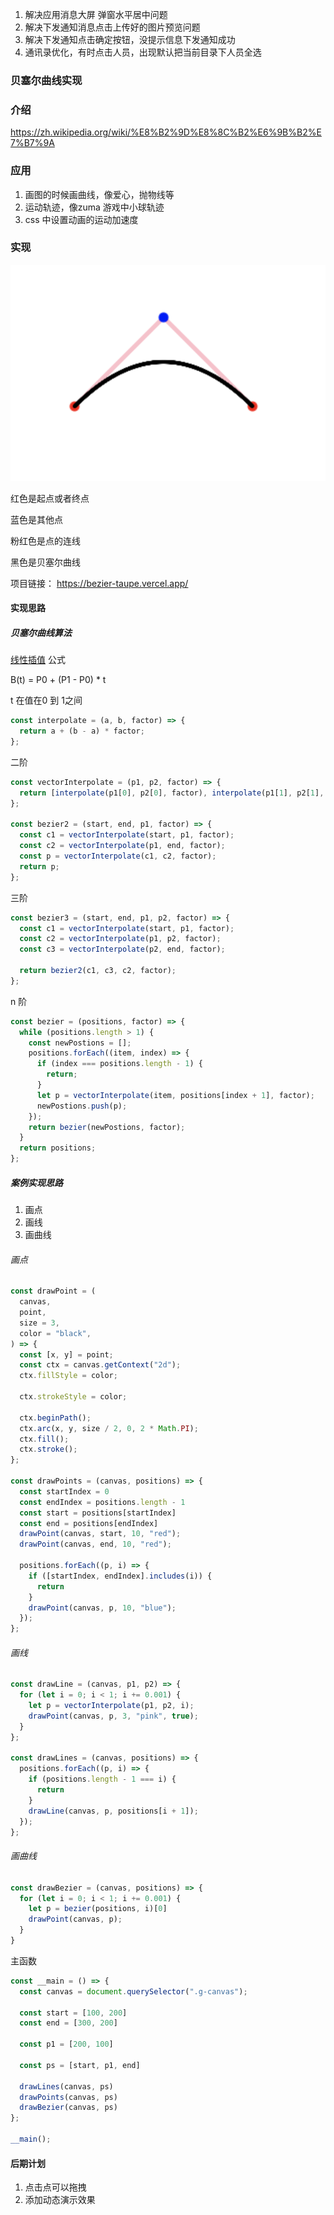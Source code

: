 1. 解决应用消息大屏 弹窗水平居中问题
2. 解决下发通知消息点击上传好的图片预览问题
3. 解决下发通知点击确定按钮，没提示信息下发通知成功
4.  通讯录优化，有时点击人员，出现默认把当前目录下人员全选





 ### 贝塞尔曲线实现

### 介绍

https://zh.wikipedia.org/wiki/%E8%B2%9D%E8%8C%B2%E6%9B%B2%E7%B7%9A

### 应用

1. 画图的时候画曲线，像爱心，抛物线等
2. 运动轨迹，像zuma 游戏中小球轨迹
3. css 中设置动画的运动加速度

### 实现

![截图](jptu.png)



红色是起点或者终点

蓝色是其他点

粉红色是点的连线

黑色是贝塞尔曲线

项目链接： https://bezier-taupe.vercel.app/

#### 实现思路



##### 贝塞尔曲线算法

[线性插值](https://zh.wikipedia.org/wiki/線性插值) 公式

B(t) = P0 + (P1 - P0)  *  t

t 在值在0 到 1之间

```javascript
const interpolate = (a, b, factor) => {
  return a + (b - a) * factor;
};
```

二阶

```javascript
const vectorInterpolate = (p1, p2, factor) => {
  return [interpolate(p1[0], p2[0], factor), interpolate(p1[1], p2[1], factor)];
};

const bezier2 = (start, end, p1, factor) => {
  const c1 = vectorInterpolate(start, p1, factor);
  const c2 = vectorInterpolate(p1, end, factor);
  const p = vectorInterpolate(c1, c2, factor);
  return p;
};
```

三阶

```javascript
const bezier3 = (start, end, p1, p2, factor) => {
  const c1 = vectorInterpolate(start, p1, factor);
  const c2 = vectorInterpolate(p1, p2, factor);
  const c3 = vectorInterpolate(p2, end, factor);

  return bezier2(c1, c3, c2, factor);
};
```

 n 阶

```javascript
const bezier = (positions, factor) => {
  while (positions.length > 1) {
    const newPostions = [];
    positions.forEach((item, index) => {
      if (index === positions.length - 1) {
        return;
      }
      let p = vectorInterpolate(item, positions[index + 1], factor);
      newPostions.push(p);
    });
    return bezier(newPostions, factor);
  }
  return positions;
};
```

##### 案例实现思路

1. 画点
2. 画线
3. 画曲线

###### 画点

```javascript
const drawPoint = (
  canvas,
  point,
  size = 3,
  color = "black",
) => {
  const [x, y] = point;
  const ctx = canvas.getContext("2d");
  ctx.fillStyle = color;

  ctx.strokeStyle = color;

  ctx.beginPath();
  ctx.arc(x, y, size / 2, 0, 2 * Math.PI);
  ctx.fill();
  ctx.stroke();
};

const drawPoints = (canvas, positions) => {
  const startIndex = 0
  const endIndex = positions.length - 1
  const start = positions[startIndex]
  const end = positions[endIndex]
  drawPoint(canvas, start, 10, "red");
  drawPoint(canvas, end, 10, "red");

  positions.forEach((p, i) => {
    if ([startIndex, endIndex].includes(i)) {
      return
    }
    drawPoint(canvas, p, 10, "blue");
  });
};
```

###### 画线

```javascript
const drawLine = (canvas, p1, p2) => {
  for (let i = 0; i < 1; i += 0.001) {
    let p = vectorInterpolate(p1, p2, i);
    drawPoint(canvas, p, 3, "pink", true);
  }
};

const drawLines = (canvas, positions) => {
  positions.forEach((p, i) => {
    if (positions.length - 1 === i) {
      return
    }
    drawLine(canvas, p, positions[i + 1]);
  });
};
```

###### 画曲线

```javascript
const drawBezier = (canvas, positions) => {
  for (let i = 0; i < 1; i += 0.001) {
    let p = bezier(positions, i)[0]
    drawPoint(canvas, p);
  }
}
```

主函数

```javascript
const __main = () => {
  const canvas = document.querySelector(".g-canvas");

  const start = [100, 200]
  const end = [300, 200]

  const p1 = [200, 100]

  const ps = [start, p1, end]
  
  drawLines(canvas, ps)
  drawPoints(canvas, ps)
  drawBezier(canvas, ps)
};

__main();
```

#### 后期计划

1. 点击点可以拖拽
2. 添加动态演示效果













